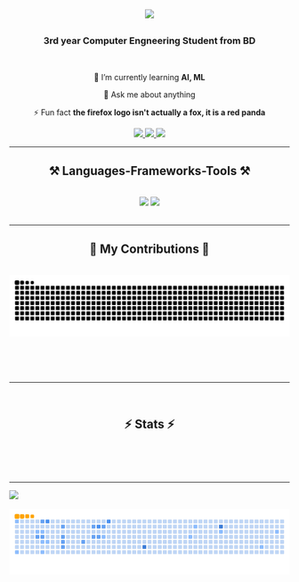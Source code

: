 <h1 align="center">
    <img src="https://readme-typing-svg.herokuapp.com/?font=Righteous&size=35&center=true&vCenter=true&width=500&height=70&duration=5000&lines=Hi+There!+👋;+I'm+Abrab+Ome!;" />
</h1>

<h3 align="center">3rd year Computer Engneering Student from BD</h3>

<br/>

<div align="center">
 

 
 🌱 I’m currently learning **AI, ML**

💬 Ask me about anything

⚡ Fun fact **the firefox logo isn't actually a fox, it is a red panda**

 </div>
 
<div align="center"> 
  <a href="mailto:omeabrab@gmail.com">
    <img src="https://img.shields.io/badge/Gmail-333333?style=for-the-badge&logo=gmail&logoColor=red" />
  </a>
  <a href="https://www.linkedin.com/in/abrab-ome-82777a24a/" target="_blank">
    <img src="https://img.shields.io/badge/LinkedIn-0077B5?style=for-the-badge&logo=linkedin&logoColor=white" target="_blank" />
  </a>

  <a href="https://www.facebook.com/abrab.ome.5" target="_blank">
    <img src="https://img.shields.io/badge/Facebook-Connect-brightgreen?style=for-the-badge&labelColor=black&logo=facebook" target="_blank" />
  </a>


</div>

 <hr/>
 
<h2 align="center">⚒️ Languages-Frameworks-Tools ⚒️</h2>
<br/>
<div align="center">
    <img src="https://skillicons.dev/icons?i=html,css,vscode,github,php,mysql" />
    <img src="https://skillicons.dev/icons?i=python" /><br>
</div>

<br/>
<hr/>

<div align="center">
  <h2>🐍 My Contributions 🐍</h2>
  <br>
  <img alt="snake eating my contributions" src="https://raw.githubusercontent.com/AbrabOme/AbrabOme/output/github-contribution-grid-snake.svg" />
  
  <br/><br/><br/>
</div>

<hr/>
<br/>
<h2 align="center">⚡ Stats ⚡</h2>
<br>
<div align=center>
  <img width=500 src="https://github-readme-stats.vercel.app/api?username=AbrabOme&theme=react&show_icons=true&hide_border=true&count_private=true" alt=""/>
  <img width=500 src="https://github-readme-streak-stats.herokuapp.com/?user=AbrabOme&theme=react&hide_border=true" alt=""/>
  <img width=500 src="https://github-readme-stats.vercel.app/api/top-langs/?username=AbrabOme&theme=react&show_icons=true&hide_border=true&layout=donut" alt=""/>
</div>
<br/>

---

[![](https://visitcount.itsvg.in/api?id=AbrabOme&label=Profile%20Views&color=8&icon=2&pretty=true)](https://visitcount.itsvg.in)

![snake gif](https://github.com/AbrabOme/AbrabOme/blob/output/github-contribution-grid-snake.gif)

